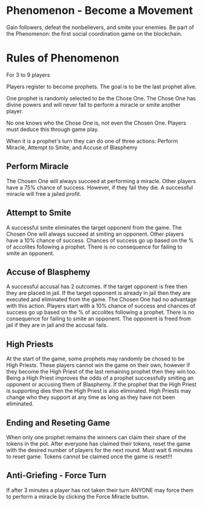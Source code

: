 # Phenomenon - Become a Movement

Gain followers, defeat the nonbelievers, and smite your enemies.  Be part of the Phenomenon: the first social coordination game on the blockchain.


# Rules of Phenomenon

For 3 to 9 players

Players register to become prophets. The goal is to be the last prophet alive.

One prophet is randomly selected to be the Chose One. The Chose One has divine powers and will never fail to perform a miracle or smite another player.

No one knows who the Chose One is, not even the Chosen One. Players must deduce this through game play.

When it is a prophet's turn they can do one of three actions: Perform Miracle, Attempt to Smite, and Accuse of Blasphemy


## Perform Miracle
The Chosen One will always succeed at performing a miracle. Other players have a 75% chance of success. However, if they fail they die. A successful miracle will free a jailed profit.


## Attempt to Smite
A successful smite eliminates the target opponent from the game. The Chosen One will always succeed at smiting an opponent. Other players have a 10% chance of success. Chances of success go up based on the % of accolites following a prophet. There is no consequence for failing to smite an opponent.


## Accuse of Blasphemy
A successful accusal has 2 outcomes. If the target opponent is free then they are placed in jail. If the target opponent is already in jail then they are executed and eliminated from the game. The Chosen One had no advantage with this action. Players start with a 10% chance of success and chances of success go up based on the % of accolites following a prophet. There is no consequence for failing to smite an opponent. The opponent is freed from jail if they are in jail and the accusal fails.



## High Priests
At the start of the game, some prophets may randomly be chosed to be High Priests. These players cannot win the game on their own, however if they become the High Priest of the last remaining prophet then they win too. Being a High Priest improves the odds of a prophet successfully smiting an opponent or accusing them of Blasphemy. If the prophet that the High Priest is supporting dies then the High Priest is also eliminated. High Priests may change who they support at any time as long as they have not been eliminated.


## Ending and Reseting Game
When only one prophet remains the winners can claim their share of the tokens in the pot. After everyone has claimed their tokens, reset the game with the desired number of players for the next round. Must wait 6 minutes to reset game. Tokens cannot be claimed once the game is reset!!!


## Anti-Griefing - Force Turn
If after 3 minutes a player has not taken their turn ANYONE may force them to perform a miracle by clicking the Force Miracle button.